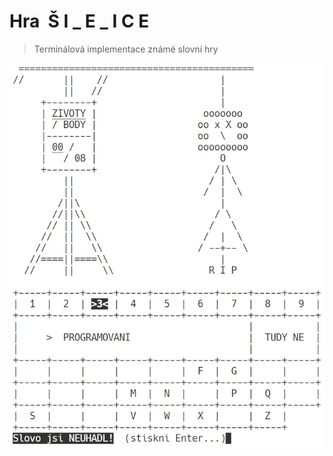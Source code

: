# Hra&nbsp;&nbsp;Š I _ E _ I C E
> Terminálová implementace známé slovní hry

![Šibenice 0.0.1](/screenshots/screenshot_0.0.1-uni.webp)
